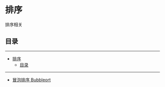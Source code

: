 # 排序

排序相关

## 目录

---

<!--ts-->
   * [排序](#排序)
      * [目录](#目录)

<!-- Added by: runner, at: Sat Mar 27 11:45:40 UTC 2021 -->

<!--te-->

---

- [冒泡排序 Bubbleort](sort.go)
